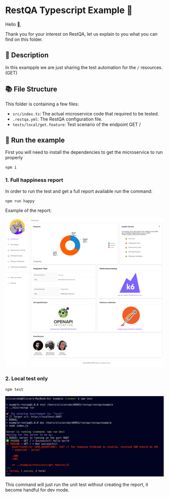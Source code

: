 # RestQA Typescript Example 🚀

Hello 👋,

Thank you for your interest on RestQA, let us explain to you what you can find on this folder.

## 🗽 Description

In this exampple we are just sharing the test automation for the `/` resources. (GET)

## 📚 File Structure

This folder is containing a few files:

* `src/index.ts`: The actual microservice code that required to be tested.
* `.restqa.yml`: The RestQA configuration file.
* `tests/local/get.feature`: Test scenario of the endpoint GET /

## 🎯 Run the example

First you will need to install the dependencies to get the microservice to run properly

```
npm i
```

### 1. Full happiness report

In order to run the test and get a full report available run the command:

```
npm run happy
```

Example of the report:

![report](./assets/restqa-screenshot.png)


### 2. Local test only

```
npm test
```

![local-test](./assets/restqa-unit-test.png)

This command will just run the unit test without creating the report, it become handful for dev mode.

